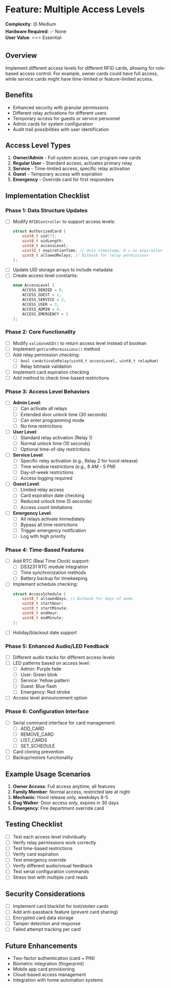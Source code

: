 # Feature: Multiple Access Levels

**Complexity**: 🟡 Medium  
**Hardware Required**: ✅ None  
**User Value**: ⭐⭐⭐ Essential

## Overview

Implement different access levels for different RFID cards, allowing for role-based access control. For example, owner cards could have full access, while service cards might have time-limited or feature-limited access.

## Benefits

- Enhanced security with granular permissions
- Different relay activations for different users
- Temporary access for guests or service personnel
- Admin cards for system configuration
- Audit trail possibilities with user identification

## Access Level Types

1. **Owner/Admin** - Full system access, can program new cards
2. **Regular User** - Standard access, activates primary relay
3. **Service** - Time-limited access, specific relay activation
4. **Guest** - Temporary access with expiration
5. **Emergency** - Override card for first responders

## Implementation Checklist

### Phase 1: Data Structure Updates
- [ ] Modify `RFIDController` to support access levels:
  ```cpp
  struct AuthorizedCard {
      uint8_t uid[7];
      uint8_t uidLength;
      uint8_t accessLevel;
      uint32_t expirationTime; // Unix timestamp, 0 = no expiration
      uint8_t allowedRelays; // Bitmask for relay permissions
  };
  ```
- [ ] Update UID storage arrays to include metadata
- [ ] Create access level constants:
  ```cpp
  enum AccessLevel {
      ACCESS_DENIED = 0,
      ACCESS_GUEST = 1,
      ACCESS_SERVICE = 2,
      ACCESS_USER = 3,
      ACCESS_ADMIN = 4,
      ACCESS_EMERGENCY = 5
  };
  ```

### Phase 2: Core Functionality
- [ ] Modify `validateUID()` to return access level instead of boolean
- [ ] Implement `getCardPermissions()` method
- [ ] Add relay permission checking:
  - [ ] `bool canActivateRelay(uint8_t accessLevel, uint8_t relayNum)`
  - [ ] Relay bitmask validation
- [ ] Implement card expiration checking
- [ ] Add method to check time-based restrictions

### Phase 3: Access Level Behaviors
- [ ] **Admin Level**:
  - [ ] Can activate all relays
  - [ ] Extended door unlock time (30 seconds)
  - [ ] Can enter programming mode
  - [ ] No time restrictions
  
- [ ] **User Level**:
  - [ ] Standard relay activation (Relay 1)
  - [ ] Normal unlock time (10 seconds)
  - [ ] Optional time-of-day restrictions
  
- [ ] **Service Level**:
  - [ ] Specific relay activation (e.g., Relay 2 for hood release)
  - [ ] Time window restrictions (e.g., 8 AM - 5 PM)
  - [ ] Day-of-week restrictions
  - [ ] Access logging required
  
- [ ] **Guest Level**:
  - [ ] Limited relay access
  - [ ] Card expiration date checking
  - [ ] Reduced unlock time (5 seconds)
  - [ ] Access count limitations
  
- [ ] **Emergency Level**:
  - [ ] All relays activate immediately
  - [ ] Bypass all time restrictions
  - [ ] Trigger emergency notification
  - [ ] Log with high priority

### Phase 4: Time-Based Features
- [ ] Add RTC (Real Time Clock) support:
  - [ ] DS3231 RTC module integration
  - [ ] Time synchronization methods
  - [ ] Battery backup for timekeeping
- [ ] Implement schedule checking:
  ```cpp
  struct AccessSchedule {
      uint8_t allowedDays; // Bitmask for days of week
      uint8_t startHour;
      uint8_t startMinute;
      uint8_t endHour;
      uint8_t endMinute;
  };
  ```
- [ ] Holiday/blackout date support

### Phase 5: Enhanced Audio/LED Feedback
- [ ] Different audio tracks for different access levels
- [ ] LED patterns based on access level:
  - [ ] Admin: Purple fade
  - [ ] User: Green blink
  - [ ] Service: Yellow pattern
  - [ ] Guest: Blue flash
  - [ ] Emergency: Red strobe
- [ ] Access level announcement option

### Phase 6: Configuration Interface
- [ ] Serial command interface for card management:
  - [ ] ADD_CARD <UID> <LEVEL> <EXPIRATION>
  - [ ] REMOVE_CARD <UID>
  - [ ] LIST_CARDS
  - [ ] SET_SCHEDULE <UID> <SCHEDULE>
- [ ] Card cloning prevention
- [ ] Backup/restore functionality

## Example Usage Scenarios

1. **Owner Access**: Full access anytime, all features
2. **Family Member**: Normal access, restricted late at night
3. **Mechanic**: Hood release only, weekdays 8-5
4. **Dog Walker**: Door access only, expires in 30 days
5. **Emergency**: Fire department override card

## Testing Checklist

- [ ] Test each access level individually
- [ ] Verify relay permissions work correctly
- [ ] Test time-based restrictions
- [ ] Verify card expiration
- [ ] Test emergency override
- [ ] Verify different audio/visual feedback
- [ ] Test serial configuration commands
- [ ] Stress test with multiple card reads

## Security Considerations

- [ ] Implement card blacklist for lost/stolen cards
- [ ] Add anti-passback feature (prevent card sharing)
- [ ] Encrypted card data storage
- [ ] Tamper detection and response
- [ ] Failed attempt tracking per card

## Future Enhancements

- Two-factor authentication (card + PIN)
- Biometric integration (fingerprint)
- Mobile app card provisioning
- Cloud-based access management
- Integration with home automation systems